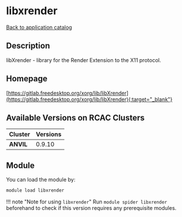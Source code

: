 # libxrender

[Back to application catalog](../app_catalog.md)

## Description

libXrender - library for the Render Extension to the X11 protocol.

## Homepage

[https://gitlab.freedesktop.org/xorg/lib/libXrender](https://gitlab.freedesktop.org/xorg/lib/libXrender){:target="_blank"}

## Available Versions on RCAC Clusters

|Cluster|Versions|
|---|---|
**ANVIL**|0.9.10

## Module

You can load the module by:

```bash
module load libxrender
```

!!! note "Note for using `libxrender`"
    Run `module spider libxrender` beforehand to check if this version requires any prerequisite modules.
